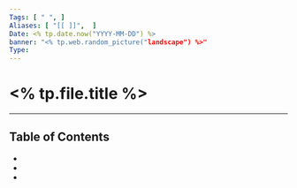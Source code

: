 ```yaml
---
Tags: [ " ", ]
Aliases: [ "[[ ]]",  ]
Date: <% tp.date.now("YYYY-MM-DD") %>
banner: "<% tp.web.random_picture("landscape") %>"
Type:
---
```

# <% tp.file.title %>
---
## Table of Contents
- 
- 
- 